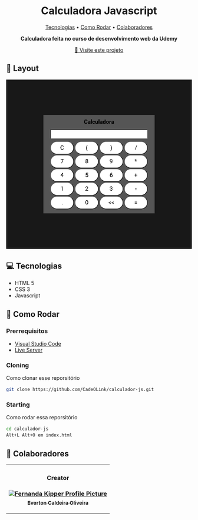 <h1 align="center" style="font-weight: bold;">Calculadora Javascript</h1>

<p align="center">
 <a href="#tech">Tecnologias</a> • 
 <a href="#started">Como Rodar</a> • 
  <a href="#colab">Colaboradores</a>
</p>

<p align="center">
    <b>Calculadora feita no curso de desenvolvimento web da Udemy</b>
</p>

<p align="center">
     <a href="PROJECT__URL">📱 Visite este projeto</a>
</p>

<h2 id="layout">🎨 Layout</h2>

<p align="center">
    <img src="./print.png" alt="Image Example">

</p>

<h2 id="technologies">💻 Tecnologias</h2>

- HTML 5
- CSS 3
- Javascript 

<h2 id="started">🚀 Como Rodar</h2>

<h3>Prerrequisitos </h3>

- [Visual Studio Code](https://code.visualstudio.com/)
- [Live Server](https://marketplace.visualstudio.com/items?itemName=ritwickdey.LiveServer)

<h3>Cloning</h3>

Como clonar esse reporsitório

```bash
git clone https://github.com/CadeOLink/calculador-js.git
```

<h3>Starting</h3>

Como rodar essa reporsitório

```bash
cd calculador-js
Alt+L Alt+O em index.html
```

<h2 id="colab">🤝 Colaboradores</h2>

<table>
  <tr>
    <td align="center">
    <h3>Creator<h3/>
      <a href="#">
        <img src="https://avatars.githubusercontent.com/u/83991145?s=48&v=4" width="100px;" alt="Fernanda Kipper Profile Picture"/><br>
        <sub>
          <b>Everton Caldeira Oliveira</b>
        </sub>
      </a>
  </tr>
</table>
